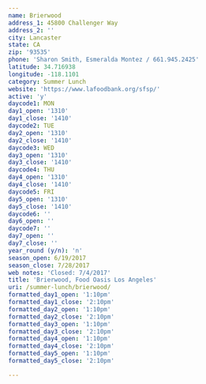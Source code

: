 ```yaml
---
name: Brierwood
address_1: 45800 Challenger Way
address_2: ''
city: Lancaster
state: CA
zip: '93535'
phone: 'Sharon Smith, Esmeralda Montez / 661.945.2425'
latitude: 34.716938
longitude: -118.1101
category: Summer Lunch
website: 'https://www.lafoodbank.org/sfsp/'
active: 'y'
daycode1: MON
day1_open: '1310'
day1_close: '1410'
daycode2: TUE
day2_open: '1310'
day2_close: '1410'
daycode3: WED
day3_open: '1310'
day3_close: '1410'
daycode4: THU
day4_open: '1310'
day4_close: '1410'
daycode5: FRI
day5_open: '1310'
day5_close: '1410'
daycode6: ''
day6_open: ''
daycode7: ''
day7_open: ''
day7_close: ''
year_round (y/n): 'n'
season_open: 6/19/2017
season_close: 7/28/2017
web notes: 'Closed: 7/4/2017'
title: 'Brierwood, Food Oasis Los Angeles'
uri: /summer-lunch/brierwood/
formatted_day1_open: '1:10pm'
formatted_day1_close: '2:10pm'
formatted_day2_open: '1:10pm'
formatted_day2_close: '2:10pm'
formatted_day3_open: '1:10pm'
formatted_day3_close: '2:10pm'
formatted_day4_open: '1:10pm'
formatted_day4_close: '2:10pm'
formatted_day5_open: '1:10pm'
formatted_day5_close: '2:10pm'

---
```



